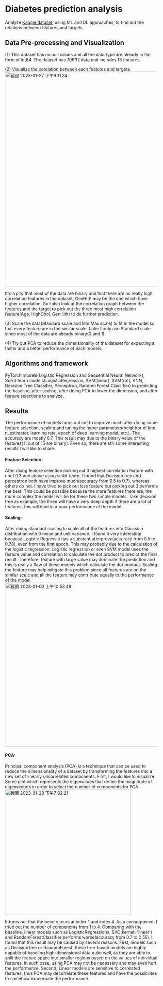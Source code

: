 # Diabetes prediction analysis

Analyze [Kaggle dataset](https://www.kaggle.com/datasets/prosperchuks/health-dataset), using ML and DL approaches, to find out the relations between features and targets.

## Data Pre-processing and Visualization
(1) This dataset has no null values and all the data type are already in the form of int64. The dataset has 70692 data and includes 15 features.   

(2) Visualize the corelation between each features and targets.
<img width="708" alt="截圖 2023-01-27 下午9 11 34" src="https://user-images.githubusercontent.com/68526411/215095097-7725bfcd-dd01-4a32-849b-10a610d164e2.png"> 
 
It's a pity that most of the data are binary and that there are no really high correlation features in the dataset, GenHlth may be the one which have higher correlation. So I also look at the correlation graph between the features and the target to pick out the three most high correlation feature(Age, HighChol, GenHlth) to do further prediction.

(3) Scale the data(Standard scale and Min Max scale) to fit in the model so that every feature are in the similar scale. Later I only use Standard scale since most of the data are already binary(0 and 1).

(4) Try out PCA to reduce the dimensionality of the dataset for expecting a faster and a better performance of each models.

## Algorithms and framework
PyTorch models(Logistic Regression and Sequential Neural Network), Scikit-learn models(LogisticRegression, SVM(linear), SVM(rbf), KNN, Decision Tree Classifier, Perceptron, Random Forest Classifier) to predicting the baseline, after scaling, after doing PCA to lower the dimension, and after feature selections to analyze.

## Results
The performance of models turns out not to improve much after doing some feature selection, scaling and tuning the hyper parameters(neighbor of knn, n_estimator, learning rate, epoch of deep learning model, etc.). The accuracy are mostly 0.7. This result may due to the binary value of the features(11 out of 15 are binary). Even so, there are still some interesting results I will like to share.

#### Feature Selection: 
After doing feature selection picking out 3 highest correlation feature with coef 0.3 and above using scikit-learn, I found that Decision tree and perceptron both have improve much(accuracy from 0.5 to 0.7), whereas others do not. I have tried to pick out less feature but picking out 3 performs the best. This could be possible because the more features there are, the more complex the model will be for these two simple models. Take decision tree as example, the three will have a very deep depth if there are a lot of features, this will lead to a poor performance of the model. 

#### Scaling:
After doing standard scaling to scale all of the features into Gaussian distribution with 0 mean and unit variance. I found it very interesting because Logistic Regressio has a substantial improve(accuracy from 0.5 to 0.78), even from the first epoch. This may probably due to the calculation of the logistic regression. Logistic regression or even SVM model uses the feature value and correlation to calculate the dot product to predict the final result. Therefore, feature with large value may dominate the prediction and this is really a flaw of these models which calculate the dot product. Scaling the feature may help mitigate this problem since all features are on the similar scale and all the feature may contribute equally to the performance of the model. 
<img width="541" alt="截圖 2023-01-03 上午10 53 49" src="https://user-images.githubusercontent.com/68526411/215100815-877a2fcc-0ccc-44d4-a9e3-0d83b226e646.png">

#### PCA:
Principal component analysis (PCA) is a technique that can be used to reduce the dimensionality of a dataset by transforming the features into a new set of linearly uncorrelated components. First, I would like to visualize Scree plot which represents the eigenvalues that define the magnitude of eigenvectors in order to select the number of components for PCA.
<img width="414" alt="截圖 2023-01-28 下午7 02 21" src="https://user-images.githubusercontent.com/68526411/215263091-91589a43-d250-4009-9d67-1091e40ab775.png">

It turns out that the bend occurs at index 1 and index 4. As a consequence, I tried out the number of components from 1 to 4. Comparing with the baseline, linear models such as LogisticRegressions, SVC(kernel='linear') and RandomForestClassifier performs worse(accuracy from 0.7 to 0.55). I found that this result may be caused by several reasons. First, models such as DecisionTree or RandomForest, these tree-based models are highly capable of handling high-dimensional data quite well, as they are able to split the feature space into smaller regions based on the values of individual features. In such case, using PCA may not be necessary and may even hurt the performance. Second, Linear models are sensitive to correlated features, thus PCA may decorrelate these features and have the possibilites to somehow exacerbate the performance.
